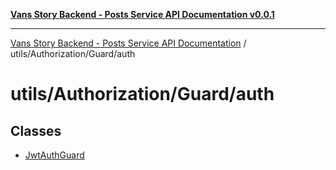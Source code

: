 [**Vans Story Backend - Posts Service API Documentation v0.0.1**](README.md)

***

[Vans Story Backend - Posts Service API Documentation](modules.md) / utils/Authorization/Guard/auth

# utils/Authorization/Guard/auth

## Classes

- [JwtAuthGuard](utils\Authorization\Guard\auth\README\classes\JwtAuthGuard.md)
